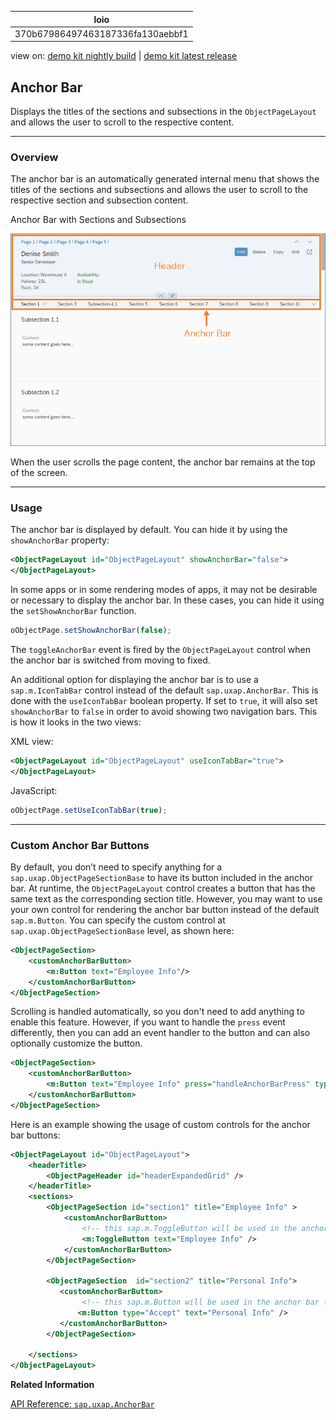 <!-- loio370b67986497463187336fa130aebbf1 -->

| loio |
| -----|
| 370b67986497463187336fa130aebbf1 |

<div id="loio">

view on: [demo kit nightly build](https://openui5nightly.hana.ondemand.com/#/topic/370b67986497463187336fa130aebbf1) | [demo kit latest release](https://openui5.hana.ondemand.com/#/topic/370b67986497463187336fa130aebbf1)</div>

## Anchor Bar

Displays the titles of the sections and subsections in the `ObjectPageLayout` and allows the user to scroll to the respective content.

***

<a name="loio370b67986497463187336fa130aebbf1__section_zyk_srs_ncb"/>

### Overview

The anchor bar is an automatically generated internal menu that shows the titles of the sections and subsections and allows the user to scroll to the respective section and subsection content.

   
  
<a name="loio370b67986497463187336fa130aebbf1__fig_znw_wpt_ncb"/>Anchor Bar with Sections and Subsections

 ![](images/loio7023c14765ae4e47924fe6ee29baf8c3_HiRes.png "Anchor Bar with Sections and Subsections") 

When the user scrolls the page content, the anchor bar remains at the top of the screen.

***

<a name="loio370b67986497463187336fa130aebbf1__section_xxc_xc1_4cb"/>

### Usage

The anchor bar is displayed by default. You can hide it by using the `showAnchorBar` property:

```xml
<ObjectPageLayout id="ObjectPageLayout" showAnchorBar="false">
</ObjectPageLayout>
```

In some apps or in some rendering modes of apps, it may not be desirable or necessary to display the anchor bar. In these cases, you can hide it using the `setShowAnchorBar` function.

```js
oObjectPage.setShowAnchorBar(false);
```

The `toggleAnchorBar` event is fired by the `ObjectPageLayout` control when the anchor bar is switched from moving to fixed.

An additional option for displaying the anchor bar is to use a `sap.m.IconTabBar` control instead of the default `sap.uxap.AnchorBar`. This is done with the `useIconTabBar` boolean property. If set to `true`, it will also set `showAnchorBar` to `false` in order to avoid showing two navigation bars. This is how it looks in the two views:

XML view:

```xml
<ObjectPageLayout id="ObjectPageLayout" useIconTabBar="true">
</ObjectPageLayout>
```

JavaScript:

```js
oObjectPage.setUseIconTabBar(true);
```

***

### Custom Anchor Bar Buttons

By default, you don’t need to specify anything for a `sap.uxap.ObjectPageSectionBase` to have its button included in the anchor bar. At runtime, the `ObjectPageLayout` control creates a button that has the same text as the corresponding section title. However, you may want to use your own control for rendering the anchor bar button instead of the default `sap.m.Button`. You can specify the custom control at `sap.uxap.ObjectPageSectionBase` level, as shown here:

```xml
<ObjectPageSection>
    <customAnchorBarButton>
        <m:Button text="Employee Info"/>
    </customAnchorBarButton>
</ObjectPageSection>
```

Scrolling is handled automatically, so you don't need to add anything to enable this feature. However, if you want to handle the `press` event differently, then you can add an event handler to the button and can also optionally customize the button.

```xml
<ObjectPageSection>
    <customAnchorBarButton>
        <m:Button text="Employee Info" press="handleAnchorBarPress" type="Transparent"/>
    </customAnchorBarButton>
</ObjectPageSection>
```

Here is an example showing the usage of custom controls for the anchor bar buttons:

```xml
<ObjectPageLayout id="ObjectPageLayout">       
    <headerTitle>
        <ObjectPageHeader id="headerExpandedGrid" />
    </headerTitle>
    <sections>
        <ObjectPageSection id="section1" title="Employee Info" >
            <customAnchorBarButton>
                <!-- this sap.m.ToggleButton will be used in the anchor bar for navigating to that section -->
                <m:ToggleButton text="Employee Info" />
            </customAnchorBarButton>
        </ObjectPageSection>

        <ObjectPageSection  id="section2" title="Personal Info">
           <customAnchorBarButton>
                <!-- this sap.m.Button will be used in the anchor bar for navigating to that section -->
               <m:Button type="Accept" text="Personal Info" />
           </customAnchorBarButton>
        </ObjectPageSection>

    </sections>
</ObjectPageLayout>
```

**Related Information**  


[API Reference: `sap.uxap.AnchorBar`](https://openui5.hana.ondemand.com/#docs/api/symbols/sap.uxap.AnchorBar.html)

